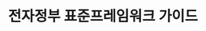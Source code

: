 ---
linkTitle: 메인
title: 전자정부 표준프레임워크 가이드
description: 본 GitHub 저장소는 표준프레임워크 포털에서 제공하고 있는 DokuWiki 가이드 문서를 간단하고 직관적인 Markdown 문서로 변환하여 기여받기 위해 생성되었습니다. 이 프로젝트의 목적은 보다 쉽게 접근할 수 있는 문서 형식을 통해 사용자와 개발자들이 표준프레임워크를 더욱 효과적으로 활용할 수 있도록 돕는 것입니다. 표준프레임워크 가이드 컨트리뷰션 범위는 실행환경 문서로 한정하여 시작하려 합니다..
---
